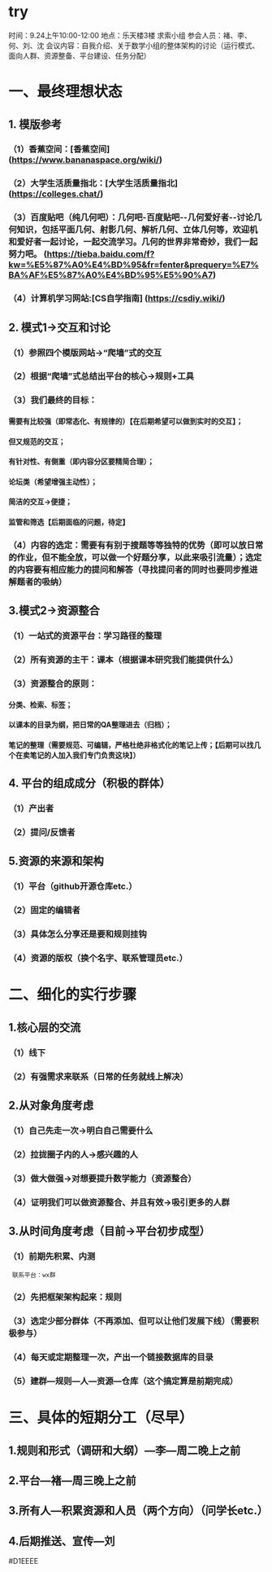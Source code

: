 # try
时间：9.24上午10:00-12:00
地点：乐天楼3楼 求索小组
参会人员：褚、李、何、刘、沈
会议内容：自我介绍、关于数学小组的整体架构的讨论（运行模式、面向人群、资源整备、平台建设、任务分配）
# 一、最终理想状态
## 1. 模版参考
### （1）香蕉空间：[香蕉空间] (https://www.bananaspace.org/wiki/)
### （2）大学生活质量指北：[大学生活质量指北] (https://colleges.chat/)
### （3）百度贴吧（纯几何吧）：几何吧-百度贴吧--几何爱好者--讨论几何知识，包括平面几何、射影几何、解析几何、立体几何等，欢迎机和爱好者一起讨论，一起交流学习。几何的世界非常奇妙，我们一起努力吧。 (https://tieba.baidu.com/f?kw=%E5%87%A0%E4%BD%95&fr=fenter&prequery=%E7%BA%AF%E5%87%A0%E4%BD%95%E5%90%A7)
### （4）计算机学习网站:[CS自学指南] (https://csdiy.wiki/)
## 2. 模式1→交互和讨论
### （1）参照四个模版网站→“爬墙”式的交互
### （2）根据“爬墙”式总结出平台的核心→规则+工具
### （3）我们最终的目标：
#### 需要有比较强（即常态化、有规律的）【在后期希望可以做到实时的交互】；
#### 但又规范的交互；
#### 有针对性、有侧重（即内容分区要精简合理）；
#### 论坛类（希望增强主动性）；
#### 简洁的交互→便捷；
#### 监管和筛选【后期面临的问题，待定】
### （4）内容的选定：需要有有别于搜题等等独特的优势（即可以放日常的作业，但不能全放，可以做一个好题分享，以此来吸引流量）；选定的内容要有相应能力的提问和解答（寻找提问者的同时也要同步推进解题者的吸纳）
## 3.模式2→资源整合
### （1）一站式的资源平台：学习路径的整理
### （2）所有资源的主干：课本（根据课本研究我们能提供什么）
### （3）资源整合的原则：
#### 分类、检索、标签；
#### 以课本的目录为纲，把日常的QA整理进去（归档）；
#### 笔记的整理（需要规范、可编辑，严格杜绝非格式化的笔记上传；【后期可以找几个在卖笔记的人加入我们专门负责这块】）
## 4. 平台的组成成分（积极的群体）
### （1）产出者
### （2）提问/反馈者
## 5.资源的来源和架构
### （1）平台（github开源仓库etc.）
### （2）固定的编辑者
### （3）具体怎么分享还是要和规则挂钩
### （4）资源的版权（换个名字、联系管理员etc.）
 
# 二、细化的实行步骤
## 1.核心层的交流
### （1）线下
### （2）有强需求来联系（日常的任务就线上解决）
## 2.从对象角度考虑
### （1）自己先走一次→明白自己需要什么
### （2）拉拢圈子内的人→感兴趣的人
### （3）做大做强→对想要提升数学能力（资源整合）
### （4）证明我们可以做资源整合、并且有效→吸引更多的人群
## 3.从时间角度考虑（目前→平台初步成型）
### （1）前期先积累、内测
     联系平台：wx群
### （2）先把框架架构起来：规则
### （3）选定少部分群体（不再添加、但可以让他们发展下线）（需要积极参与）
### （4）每天或定期整理一次，产出一个链接数据库的目录
### （5）建群—规则—人—资源—仓库（这个搞定算是前期完成）
 
# 三、具体的短期分工（尽早）
## 1.规则和形式（调研和大纲）—李—周二晚上之前
## 2.平台—褚—周三晚上之前
## 3.所有人—积累资源和人员（两个方向）（问学长etc.）
## 4.后期推送、宣传—刘

#D1EEEE
